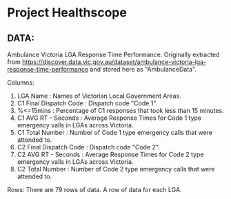 # Project Healthscope

## DATA:

Ambulance Victoria LGA Response Time Performance. 
Originally extracted from https://discover.data.vic.gov.au/dataset/ambulance-victoria-lga-response-time-performance and stored here as "AmbulanceData".

Columns:
  1. LGA Name                : Names of Victorian Local Government Areas.
  2. C1 Final Dispatch Code  : Dispatch code "Code 1".
  4. %<=15mins               : Percentage of C1 responses that took less than 15 minutes.
  5. C1 AVG RT - Seconds     : Average Response Times for Code 1 type emergency valls in LGAs across Victoria.
  6. C1 Total Number         : Number of Code 1 type emergency calls that were attended to.
  7. C2 Final Dispatch Code  : Dispatch code "Code 2".
  8. C2 AVG RT - Seconds     : Average Response Times for Code 2 type emergency valls in LGAs across Victoria.
  9. C2 Total Number         : Number of Code 2 type emergency calls that were attended to.

Rows:
  There are 79 rows of data. A row of data for each LGA.


